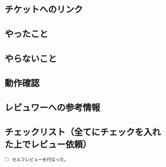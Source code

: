 # チケットへのリンク

<!-- チケットのリンクを書いてください -->

# やったこと

<!-- このプルリクで何をしたのか？ -->

# やらないこと

<!-- このプルリクでやらないことは何か？（あれば。無いなら「無し」でOK）（JIRAでチケットを作成し、リンクを貼る。）-->

# 動作確認

<!-- どのような動作確認を行ったのか？ 結果はどうか？（必要があればスクリーンショットを貼り付け）-->

# レビュワーへの参考情報

<!-- 実装上の懸念点や注意点などあれば記載 -->

# チェックリスト（全てにチェックを入れた上でレビュー依頼）

- [ ] セルフレビューを行なった。
